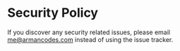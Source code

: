 # Security Policy

If you discover any security related issues, please email me@armancodes.com instead of using the issue tracker.
